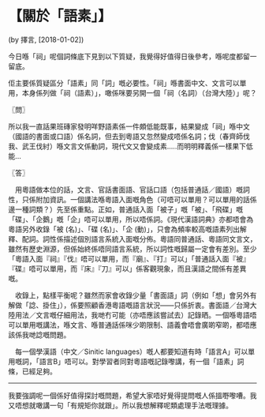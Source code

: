 # 【關於「語素」】

(by 擇言, [2018-01-02]) 

今日喺「祠」呢個詞條底下見到以下質疑，我覺得好值得日後參考，喺呢度都留一留底。

佢主要係質疑區分「語素」同「詞」嘅必要性。「祠」喺書面中文、文言可以單用，本身係列做「祠（語素）」，噉係咪要另開一個「祠（名詞）（台灣大陸）」呢？

〖問〗

所以我一直話果班磚家發明咩野語素係一件頗低能既事，結果變成「祠」喺中文（國語的書面或口語）係名詞，但去到粵語又忽然變成唔係名詞；伐（春齊師伐我、武王伐紂）喺文言文係動詞，現代文又會變成素.....而明明釋義係一樣果下低能...

〖答〗

　用粵語做本位的話，文言、官話書面語、官話口語（包括普通話／國語）嘅詞性，只係附加資訊。一個講法喺粵語入面嘅角色（可唔可以單用？可以單用的話係邊一種詞類？）先至係重點。正如，普通話入面「被子」嘅「被」、「飛碟」嘅「碟」、「企鵝」嘅「企」唔可以單用，所以唔係詞。《現代漢語詞典》亦都唔會為粵語另外收錄「被 (名)」、「碟 (名)」、「企 (動)」，只會為頻率較高嘅語素列出解釋、配詞。詞性係描述個別語言系統入面嘅分佈。粵語同普通話、粵語同文言文，雖然有歷史淵源，但係始終係唔同語言系統，所以詞性嘅歸屬一定會有差別。至少「粵語入面『祠』『伐』唔可以單用，而『廟』、『打』可以」「普通話入面『被』『碟』唔可以單用，而『床』『刀』可以」係客觀現象，而且漢語之間係有差異嘅。

　收錄上，點樣平衡呢？雖然而家會收錄少量「書面語」詞（例如「想」會另外有解做「諗、掛住」），係要照顧香港粵語嘅語言狀況——只係折衷。書面語／台灣大陸用法／文言嘅仔細用法，我哋冇可能（亦唔應該嘗試去）記錄晒。一個喺粵語唔可以單用嘅講法，喺文言、喺普通話係咪少啲限制、語義會唔會廣啲窄啲，都唔應該係我哋諗嘅問題。

　每一個學漢語（中文／Sinitic languages）嘅人都要知道有時「語言A」可以單用嘅詞，「語言B」唔可以。對學習者同對粵語嘅記錄嚟講，有一個「語素」詞條，已經足夠。

----

我要強調呢一個係好值得探討嘅問題，希望大家唔好覺得提問嘅人係搵嘢嚟嘈。我又唔想就噉講一句「有規矩你就跟」。所以我想解釋呢類處理手法嘅理據。

